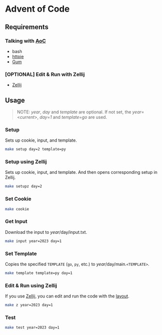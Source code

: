 # Advent of Code

## Requirements

### Talking with [AoC](https://adventofcode.com)

- bash
- [httpie](https://github.com/httpie/cli)
- [Gum](https://github.com/charmbracelet/gum)

### [OPTIONAL] Edit & Run with Zellij

- [Zellij](https://github.com/zellij-org/zellij)

## Usage

> NOTE: *year*, *day* and *template* are optional. If not set, the *year*=<*current*>, *day*=*1* and *template*=*go* are used.

### Setup

Sets up cookie, input, and template.

```sh
make setup day=2 template=py
```

### Setup using Zellij

Sets up cookie, input, and template. And then opens corresponding setup in Zellij.

```sh
make setupz day=2
```

### Set Cookie

```sh
make cookie
```

### Get Input

Download the input to $year/$day/input.txt.

```sh
make input year=2023 day=1
```

### Set Template

Copies the specified `TEMPLATE` (`go`, `py`, etc.) to $year/$day/main.`<TEMPLATE>`.

```sh
make template template=py day=1
```

### Edit & Run using Zellij

If you use [Zellij](https://github.com/zellij-org/zellij), you can edit and run the code with the [layout](.zellij/layout.kdl).

```sh
make z year=2023 day=1
```

### Test

```sh
make test year=2023 day=1
```
